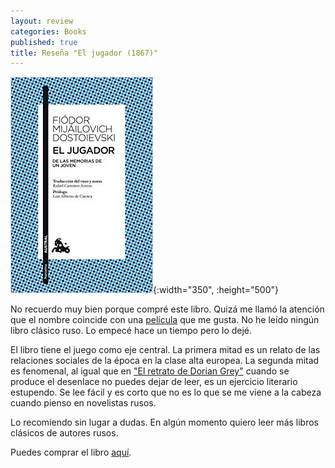 ```yaml
---
layout: review
categories: Books
published: true
title: Reseña "El jugador (1867)"
---
```

![](/assets/eljugadordelasmemoriasdeunjovenclsica.jpg){:width="350", :height="500"}

No recuerdo muy bien porque compré este libro. Quizá me llamó la atención que el nombre coincide con una [película](https://www.filmaffinity.com/es/film688669.html) que me gusta. No he leído ningún libro clásico ruso. Lo empecé hace un tiempo pero lo dejé.

El libro tiene el juego como eje central. La primera mitad es un relato de las relaciones sociales de la época en la clase alta europea. La segunda mitad es fenomenal, al igual que en ["El retrato de Dorian Grey"](/books/2019/08/31/elretratodedoriangrayclsica.html) cuando se produce el desenlace no puedes dejar de leer, es un ejercicio literario estupendo. Se lee fácil y es corto que no es lo que se me viene a la cabeza cuando pienso en novelistas rusos.

Lo recomiendo sin lugar a dudas. En algún momento quiero leer más libros clásicos de autores rusos.

Puedes comprar el libro [aquí](https://amazon.es/dp/846703601X).
